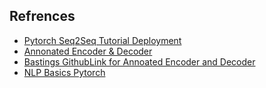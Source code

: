 ## Refrences

 - [Pytorch Seq2Seq Tutorial Deployment](https://pytorch.org/tutorials/beginner/deploy_seq2seq_hybrid_frontend_tutorial.html)
 - [Annonated Encoder & Decoder](https://bastings.github.io/annotated_encoder_decoder/)
 - [Bastings GithubLink for Annoated Encoder and Decoder](https://github.com/bastings/annotated_encoder_decoder)
 - [NLP Basics Pytorch](https://suzyahyah.github.io/pytorch/2019/07/01/DataLoader-Pad-Pack-Sequence.html)
